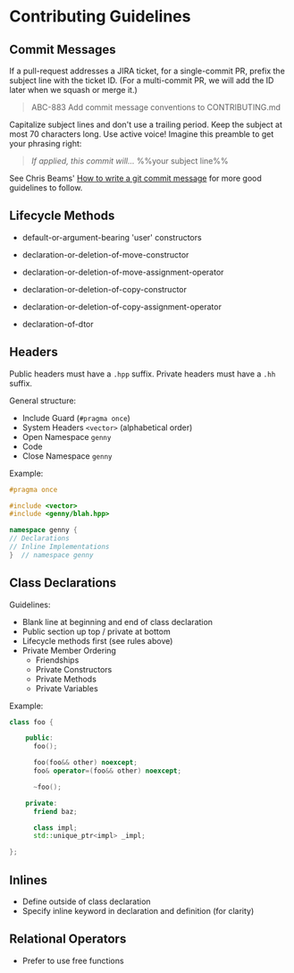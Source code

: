 Contributing Guidelines
=======================

## Commit Messages

If a pull-request addresses a JIRA ticket, for a single-commit PR,
prefix the subject line with the ticket ID. (For a multi-commit PR, we
will add the ID later when we squash or merge it.)

> ABC-883 Add commit message conventions to CONTRIBUTING.md

Capitalize subject lines and don't use a trailing period. Keep the
subject at most 70 characters long. Use active voice! Imagine this
preamble to get your phrasing right:

> *If applied, this commit will...* %%your subject line%%

See Chris Beams' [How to write a git commit message](b) for more good
guidelines to follow.

## Lifecycle Methods

-   default-or-argument-bearing 'user' constructors

-   declaration-or-deletion-of-move-constructor
-   declaration-or-deletion-of-move-assignment-operator

-   declaration-or-deletion-of-copy-constructor
-   declaration-or-deletion-of-copy-assignment-operator

-   declaration-of-dtor

## Headers

Public headers must have a `.hpp` suffix. Private headers must have a
`.hh` suffix.

General structure:

-   Include Guard (`#pragma once`)
-   System Headers `<vector>` (alphabetical order)
-   Open Namespace `genny`
-   Code
-   Close Namespace `genny`

Example:

```cpp
#pragma once

#include <vector>
#include <genny/blah.hpp>

namespace genny {
// Declarations
// Inline Implementations
}  // namespace genny
```

## Class Declarations

Guidelines:

-   Blank line at beginning and end of class declaration
-   Public section up top / private at bottom
-   Lifecycle methods first (see rules above)
-   Private Member Ordering
    -   Friendships
    -   Private Constructors
    -   Private Methods
    -   Private Variables

Example:

```cpp
class foo {

    public:
      foo();

      foo(foo&& other) noexcept;
      foo& operator=(foo&& other) noexcept;

      ~foo();

    private:
      friend baz;

      class impl;
      std::unique_ptr<impl> _impl;

};
```

## Inlines

-   Define outside of class declaration
-   Specify inline keyword in declaration and definition (for clarity)

## Relational Operators

-   Prefer to use free functions
